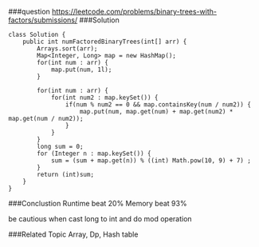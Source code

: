 ###question
https://leetcode.com/problems/binary-trees-with-factors/submissions/
###Solution
```
class Solution {
    public int numFactoredBinaryTrees(int[] arr) {
        Arrays.sort(arr);
        Map<Integer, Long> map = new HashMap();
        for(int num : arr) {
            map.put(num, 1l);
        }
        
        for(int num : arr) {
            for(int num2 : map.keySet()) {
                if(num % num2 == 0 && map.containsKey(num / num2)) {
                    map.put(num, map.get(num) + map.get(num2) * map.get(num / num2));
                }
            }
        }
        long sum = 0;
        for (Integer n : map.keySet()) {
            sum = (sum + map.get(n)) % ((int) Math.pow(10, 9) + 7) ;
        }
        return (int)sum;
    }
}
```

###Conclustion
Runtime beat 20%
Memory beat 93%

be cautious when cast long to int and do mod operation

###Related Topic
Array, Dp, Hash table